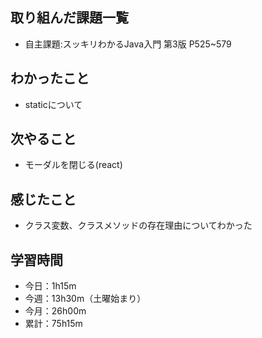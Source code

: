 ## 取り組んだ課題一覧
- 自主課題:スッキリわかるJava入門 第3版 P525~579
## わかったこと
 - staticについて
## 次やること
- モーダルを閉じる(react)
## 感じたこと
- クラス変数、クラスメソッドの存在理由についてわかった
## 学習時間
- 今日：1h15m
- 今週：13h30m（土曜始まり）
- 今月：26h00m
- 累計：75h15m
